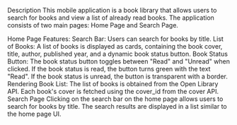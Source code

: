 Description
This mobile application is a book library that allows users to search for books and view a list of already read books. The application consists of two main pages: Home Page and Search Page.

Home Page
Features:
Search Bar: Users can search for books by title.
List of Books: A list of books is displayed as cards, containing the book cover, title, author, published year, and a dynamic book status button.
Book Status Button:
The book status button toggles between "Read" and "Unread" when clicked.
If the book status is read, the button turns green with the text "Read".
If the book status is unread, the button is transparent with a border.
Rendering Book List:
The list of books is obtained from the Open Library API.
Each book's cover is fetched using the cover_id from the cover API.
Search Page
Clicking on the search bar on the home page allows users to search for books by title.
The search results are displayed in a list similar to the home page UI.